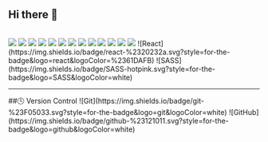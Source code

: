 ## Hi there 👋
<br/>
<img src='https://img.shields.io/badge/Telegram-2CA5E0?style=for-the-badge&logo=telegram&logoColor=white' />
<img src='https://img.shields.io/badge/MongoDB-4EA94B?style=for-the-badge&logo=mongodb&logoColor=white' />
<img src='https://img.shields.io/badge/MySQL-005C84?style=for-the-badge&logo=mysql&logoColor=white' />
<img src='https://img.shields.io/badge/Adobe%20XD-470137?style=for-the-badge&logo=Adobe%20XD&logoColor=#FF61F6' />
<img src='https://img.shields.io/badge/Figma-F24E1E?style=for-the-badge&logo=figma&logoColor=white' />
<img src='https://img.shields.io/badge/Bootstrap-563D7C?style=for-the-badge&logo=bootstrap&logoColor=white' />
<img src='https://img.shields.io/badge/Bulma-00D1B2?style=for-the-badge&logo=Bulma&logoColor=white' />
<img src='https://img.shields.io/badge/Django-092E20?style=for-the-badge&logo=django&logoColor=green' />
<img src='https://img.shields.io/badge/Express%20js-000000?style=for-the-badge&logo=express&logoColor=white' />
<img src='https://img.shields.io/badge/Jest-C21325?style=for-the-badge&logo=jest&logoColor=white' />
<img src='https://img.shields.io/badge/jQuery-0769AD?style=for-the-badge&logo=jquery&logoColor=white' />
<img src='https://img.shields.io/badge/material%20design-757575?style=for-the-badge&logo=material%20design&logoColor=white' />
<img src='https://img.shields.io/badge/Node%20js-339933?style=for-the-badge&logo=nodedotjs&logoColor=white' />
![React](https://img.shields.io/badge/react-%2320232a.svg?style=for-the-badge&logo=react&logoColor=%2361DAFB)
![SASS](https://img.shields.io/badge/SASS-hotpink.svg?style=for-the-badge&logo=SASS&logoColor=white)
<hr/>
##🕓 Version Control
![Git](https://img.shields.io/badge/git-%23F05033.svg?style=for-the-badge&logo=git&logoColor=white)
![GitHub](https://img.shields.io/badge/github-%23121011.svg?style=for-the-badge&logo=github&logoColor=white)

